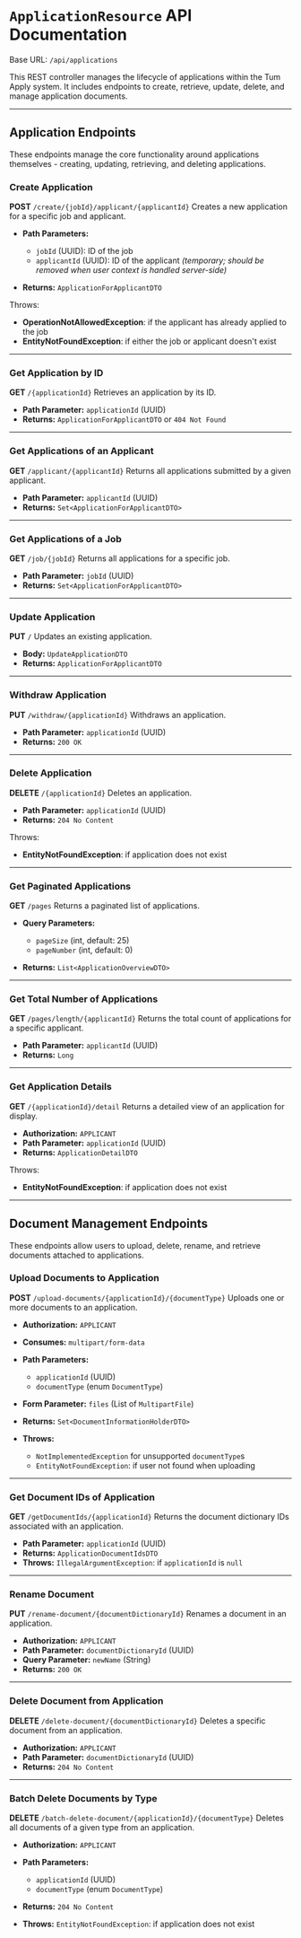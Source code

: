 # `ApplicationResource` API Documentation

Base URL: `/api/applications`

This REST controller manages the lifecycle of applications within the Tum Apply system. It includes endpoints to create, retrieve, update, delete, and manage application documents.

---

## Application Endpoints

These endpoints manage the core functionality around applications themselves - creating, updating, retrieving, and deleting applications.

### Create Application

**POST** `/create/{jobId}/applicant/{applicantId}`
Creates a new application for a specific job and applicant.

- **Path Parameters:**

  - `jobId` (UUID): ID of the job
  - `applicantId` (UUID): ID of the applicant _(temporary; should be removed when user context is handled server-side)_

- **Returns:** `ApplicationForApplicantDTO`

Throws:

- **OperationNotAllowedException**: if the applicant has already applied to the job
- **EntityNotFoundException**: if either the job or applicant doesn't exist

---

### Get Application by ID

**GET** `/{applicationId}`
Retrieves an application by its ID.

- **Path Parameter:** `applicationId` (UUID)
- **Returns:** `ApplicationForApplicantDTO` or `404 Not Found`

---

### Get Applications of an Applicant

**GET** `/applicant/{applicantId}`
Returns all applications submitted by a given applicant.

- **Path Parameter:** `applicantId` (UUID)
- **Returns:** `Set<ApplicationForApplicantDTO>`

---

### Get Applications of a Job

**GET** `/job/{jobId}`
Returns all applications for a specific job.

- **Path Parameter:** `jobId` (UUID)
- **Returns:** `Set<ApplicationForApplicantDTO>`

---

### Update Application

**PUT** `/`
Updates an existing application.

- **Body:** `UpdateApplicationDTO`
- **Returns:** `ApplicationForApplicantDTO`

---

### Withdraw Application

**PUT** `/withdraw/{applicationId}`
Withdraws an application.

- **Path Parameter:** `applicationId` (UUID)
- **Returns:** `200 OK`

---

### Delete Application

**DELETE** `/{applicationId}`
Deletes an application.

- **Path Parameter:** `applicationId` (UUID)
- **Returns:** `204 No Content`

Throws:

- **EntityNotFoundException**: if application does not exist

---

### Get Paginated Applications

**GET** `/pages`
Returns a paginated list of applications.

- **Query Parameters:**

  - `pageSize` (int, default: 25)
  - `pageNumber` (int, default: 0)

- **Returns:** `List<ApplicationOverviewDTO>`

---

### Get Total Number of Applications

**GET** `/pages/length/{applicantId}`
Returns the total count of applications for a specific applicant.

- **Path Parameter:** `applicantId` (UUID)
- **Returns:** `Long`

---

### Get Application Details

**GET** `/{applicationId}/detail`
Returns a detailed view of an application for display.

- **Authorization:** `APPLICANT`
- **Path Parameter:** `applicationId` (UUID)
- **Returns:** `ApplicationDetailDTO`

Throws:

- **EntityNotFoundException**: if application does not exist

---

## Document Management Endpoints

These endpoints allow users to upload, delete, rename, and retrieve documents attached to applications.

### Upload Documents to Application

**POST** `/upload-documents/{applicationId}/{documentType}`
Uploads one or more documents to an application.

- **Authorization:** `APPLICANT`
- **Consumes:** `multipart/form-data`
- **Path Parameters:**

  - `applicationId` (UUID)
  - `documentType` (enum `DocumentType`)

- **Form Parameter:** `files` (List of `MultipartFile`)
- **Returns:** `Set<DocumentInformationHolderDTO>`
- **Throws:**
  - `NotImplementedException` for unsupported `documentType`s
  - `EntityNotFoundException`: if user not found when uploading

---

### Get Document IDs of Application

**GET** `/getDocumentIds/{applicationId}`
Returns the document dictionary IDs associated with an application.

- **Path Parameter:** `applicationId` (UUID)
- **Returns:** `ApplicationDocumentIdsDTO`
- **Throws:** `IllegalArgumentException`: if `applicationId` is `null`

---

### Rename Document

**PUT** `/rename-document/{documentDictionaryId}`
Renames a document in an application.

- **Authorization:** `APPLICANT`
- **Path Parameter:** `documentDictionaryId` (UUID)
- **Query Parameter:** `newName` (String)
- **Returns:** `200 OK`

---

### Delete Document from Application

**DELETE** `/delete-document/{documentDictionaryId}`
Deletes a specific document from an application.

- **Authorization:** `APPLICANT`
- **Path Parameter:** `documentDictionaryId` (UUID)
- **Returns:** `204 No Content`

---

### Batch Delete Documents by Type

**DELETE** `/batch-delete-document/{applicationId}/{documentType}`
Deletes all documents of a given type from an application.

- **Authorization:** `APPLICANT`
- **Path Parameters:**

  - `applicationId` (UUID)
  - `documentType` (enum `DocumentType`)

- **Returns:** `204 No Content`
- **Throws:** `EntityNotFoundException`: if application does not exist
